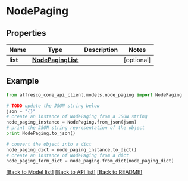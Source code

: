 # NodePaging


## Properties
Name | Type | Description | Notes
------------ | ------------- | ------------- | -------------
**list** | [**NodePagingList**](NodePagingList.md) |  | [optional] 

## Example

```python
from alfresco_core_api_client.models.node_paging import NodePaging

# TODO update the JSON string below
json = "{}"
# create an instance of NodePaging from a JSON string
node_paging_instance = NodePaging.from_json(json)
# print the JSON string representation of the object
print NodePaging.to_json()

# convert the object into a dict
node_paging_dict = node_paging_instance.to_dict()
# create an instance of NodePaging from a dict
node_paging_form_dict = node_paging.from_dict(node_paging_dict)
```
[[Back to Model list]](../README.md#documentation-for-models) [[Back to API list]](../README.md#documentation-for-api-endpoints) [[Back to README]](../README.md)


